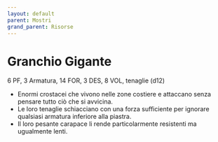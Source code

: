 ```yaml
---
layout: default
parent: Mostri
grand_parent: Risorse
---
```


# Granchio Gigante

6 PF, 3 Armatura, 14 FOR, 3 DES, 8 VOL, tenaglie (d12)

- Enormi crostacei che vivono nelle zone costiere e attaccano senza pensare tutto ciò che si avvicina.
- Le loro tenaglie schiacciano con una forza sufficiente per ignorare qualsiasi armatura inferiore alla piastra.
- Il loro pesante carapace li rende particolarmente resistenti ma ugualmente lenti.